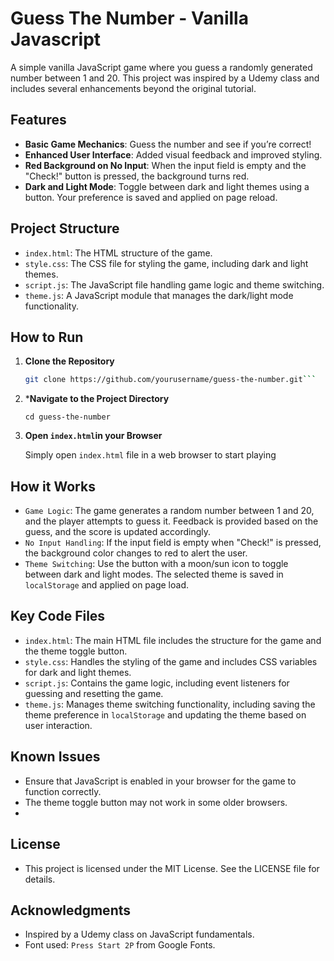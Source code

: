 # Guess The Number - Vanilla Javascript

A simple vanilla JavaScript game where you guess a randomly generated number between 1 and 20. This project was inspired by a Udemy class and includes several enhancements beyond the original tutorial.

## Features

- **Basic Game Mechanics**: Guess the number and see if you’re correct!
- **Enhanced User Interface**: Added visual feedback and improved styling.
- **Red Background on No Input**: When the input field is empty and the "Check!" button is pressed, the background turns red.
- **Dark and Light Mode**: Toggle between dark and light themes using a button. Your preference is saved and applied on page reload.

## Project Structure

- `index.html`: The HTML structure of the game.
- `style.css`: The CSS file for styling the game, including dark and light themes.
- `script.js`: The JavaScript file handling game logic and theme switching.
- `theme.js`: A JavaScript module that manages the dark/light mode functionality.

## How to Run

1. **Clone the Repository**

   ```bash
   git clone https://github.com/yourusername/guess-the-number.git```

2. ***Navigate to the Project Directory**
   
   ```cd guess-the-number```

3. **Open `index.html`in your Browser**
   
   Simply open `index.html` file in a web browser to start playing


## How it Works

- `Game Logic`: The game generates a random number between 1 and 20, and the player attempts to guess it. Feedback is provided based on the guess, and the score is updated accordingly.
- `No Input Handling`: If the input field is empty when "Check!" is pressed, the background color changes to red to alert the user.
- `Theme Switching`: Use the button with a moon/sun icon to toggle between dark and light modes. The selected theme is saved in `localStorage` and applied on page load.

## Key Code Files

- `index.html`: The main HTML file includes the structure for the game and the theme toggle button.
- `style.css`: Handles the styling of the game and includes CSS variables for dark and light themes.
- `script.js`: Contains the game logic, including event listeners for guessing and resetting the game.
- `theme.js`: Manages theme switching functionality, including saving the theme preference in `localStorage` and updating the theme based on user interaction.




## Known Issues

- Ensure that JavaScript is enabled in your browser for the game to function correctly.
- The theme toggle button may not work in some older browsers.
- 

## License

 - This project is licensed under the MIT License. See the LICENSE file for details.

## Acknowledgments

- Inspired by a Udemy class on JavaScript fundamentals.
- Font used: `Press Start 2P` from Google Fonts.



